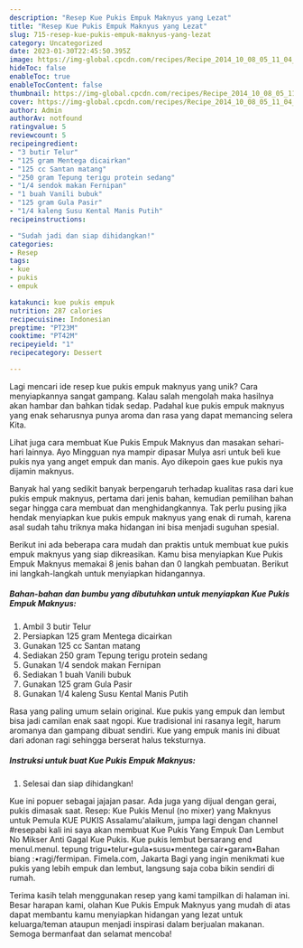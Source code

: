 ```yaml
---
description: "Resep Kue Pukis Empuk Maknyus yang Lezat"
title: "Resep Kue Pukis Empuk Maknyus yang Lezat"
slug: 715-resep-kue-pukis-empuk-maknyus-yang-lezat
category: Uncategorized
date: 2023-01-30T22:45:50.395Z
image: https://img-global.cpcdn.com/recipes/Recipe_2014_10_08_05_11_04_914_51d36cb03195106c4dd7/680x482cq70/kue-pukis-empuk-maknyus-foto-resep-utama.jpg
hideToc: false
enableToc: true
enableTocContent: false
thumbnail: https://img-global.cpcdn.com/recipes/Recipe_2014_10_08_05_11_04_914_51d36cb03195106c4dd7/680x482cq70/kue-pukis-empuk-maknyus-foto-resep-utama.jpg
cover: https://img-global.cpcdn.com/recipes/Recipe_2014_10_08_05_11_04_914_51d36cb03195106c4dd7/680x482cq70/kue-pukis-empuk-maknyus-foto-resep-utama.jpg
author: Admin
authorAv: notfound
ratingvalue: 5
reviewcount: 5
recipeingredient:
- "3 butir Telur"
- "125 gram Mentega dicairkan"
- "125 cc Santan matang"
- "250 gram Tepung terigu protein sedang"
- "1/4 sendok makan Fernipan"
- "1 buah Vanili bubuk"
- "125 gram Gula Pasir"
- "1/4 kaleng Susu Kental Manis Putih"
recipeinstructions:

- "Sudah jadi dan siap dihidangkan!"
categories:
- Resep
tags:
- kue
- pukis
- empuk

katakunci: kue pukis empuk 
nutrition: 287 calories
recipecuisine: Indonesian
preptime: "PT23M"
cooktime: "PT42M"
recipeyield: "1"
recipecategory: Dessert

---
```





Lagi mencari ide resep kue pukis empuk maknyus yang unik? Cara menyiapkannya sangat gampang. Kalau salah mengolah maka hasilnya akan hambar dan bahkan tidak sedap. Padahal kue pukis empuk maknyus yang enak seharusnya punya aroma dan rasa yang dapat memancing selera Kita.





Lihat juga cara membuat Kue Pukis Empuk Maknyus dan masakan sehari-hari lainnya. Ayo Mingguan nya mampir dipasar Mulya asri untuk beli kue pukis nya yang anget empuk dan manis. Ayo dikepoin gaes kue pukis nya dijamin maknyus.

Banyak hal yang sedikit banyak berpengaruh terhadap kualitas rasa dari kue pukis empuk maknyus, pertama dari jenis bahan, kemudian pemilihan bahan segar hingga cara membuat dan menghidangkannya. Tak perlu pusing jika hendak menyiapkan kue pukis empuk maknyus yang enak di rumah, karena asal sudah tahu triknya maka hidangan ini bisa menjadi suguhan spesial.






Berikut ini ada beberapa cara mudah dan praktis untuk membuat kue pukis empuk maknyus yang siap dikreasikan. Kamu bisa menyiapkan Kue Pukis Empuk Maknyus memakai 8 jenis bahan dan 0 langkah pembuatan. Berikut ini langkah-langkah untuk menyiapkan hidangannya.

<!--inarticleads1-->

##### Bahan-bahan dan bumbu yang dibutuhkan untuk menyiapkan Kue Pukis Empuk Maknyus:

1. Ambil 3 butir Telur
1. Persiapkan 125 gram Mentega dicairkan
1. Gunakan 125 cc Santan matang
1. Sediakan 250 gram Tepung terigu protein sedang
1. Gunakan 1/4 sendok makan Fernipan
1. Sediakan 1 buah Vanili bubuk
1. Gunakan 125 gram Gula Pasir
1. Gunakan 1/4 kaleng Susu Kental Manis Putih


Rasa yang paling umum selain original. Kue pukis yang empuk dan lembut bisa jadi camilan enak saat ngopi. Kue tradisional ini rasanya legit, harum aromanya dan gampang dibuat sendiri. Kue yang empuk manis ini dibuat dari adonan ragi sehingga berserat halus teksturnya. 

<!--inarticleads2-->

##### Instruksi untuk buat Kue Pukis Empuk Maknyus:


1. Selesai dan siap dihidangkan!

Kue ini popuer sebagai jajajan pasar. Ada juga yang dijual dengan gerai, pukis dimasak saat. Resep: Kue Pukis Menul (no mixer) yang Maknyus untuk Pemula KUE PUKIS Assalamu&#39;alaikum, jumpa lagi dengan channel #resepabi kali ini saya akan membuat Kue Pukis Yang Empuk Dan Lembut No Mikser Anti Gagal Kue Pukis. Kue pukis lembut bersarang end menul.menul. tepung trigu•telur•gula•susu•mentega cair•garam•Bahan biang :•ragi/fermipan. Fimela.com, Jakarta Bagi yang ingin menikmati kue pukis yang lebih empuk dan lembut, langsung saja coba bikin sendiri di rumah. 

Terima kasih telah menggunakan resep yang kami tampilkan di halaman ini. Besar harapan kami, olahan Kue Pukis Empuk Maknyus yang mudah di atas dapat membantu kamu menyiapkan hidangan yang lezat untuk keluarga/teman ataupun menjadi inspirasi dalam berjualan makanan. Semoga bermanfaat dan selamat mencoba!
